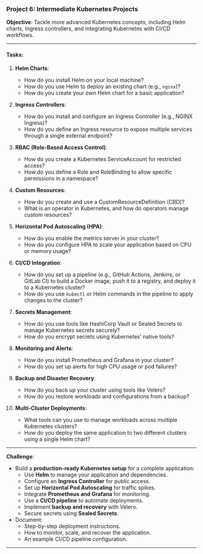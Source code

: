 ### **Project 6: Intermediate Kubernetes Projects**  
**Objective**: Tackle more advanced Kubernetes concepts, including Helm charts, Ingress controllers, and integrating Kubernetes with CI/CD workflows.

---

#### **Tasks**:

1. **Helm Charts**:  
   - How do you install Helm on your local machine?  
   - How do you use Helm to deploy an existing chart (e.g., `nginx`)?  
   - How do you create your own Helm chart for a basic application?  

2. **Ingress Controllers**:  
   - How do you install and configure an Ingress Controller (e.g., NGINX Ingress)?  
   - How do you define an Ingress resource to expose multiple services through a single external endpoint?  

3. **RBAC (Role-Based Access Control)**:  
   - How do you create a Kubernetes ServiceAccount for restricted access?  
   - How do you define a Role and RoleBinding to allow specific permissions in a namespace?  

4. **Custom Resources**:  
   - How do you create and use a CustomResourceDefinition (CRD)?  
   - What is an operator in Kubernetes, and how do operators manage custom resources?  

5. **Horizontal Pod Autoscaling (HPA)**:  
   - How do you enable the metrics server in your cluster?  
   - How do you configure HPA to scale your application based on CPU or memory usage?  

6. **CI/CD Integration**:  
   - How do you set up a pipeline (e.g., GitHub Actions, Jenkins, or GitLab CI) to build a Docker image, push it to a registry, and deploy it to a Kubernetes cluster?  
   - How do you use `kubectl` or Helm commands in the pipeline to apply changes to the cluster?  

7. **Secrets Management**:  
   - How do you use tools like HashiCorp Vault or Sealed Secrets to manage Kubernetes secrets securely?  
   - How do you encrypt secrets using Kubernetes’ native tools?  

8. **Monitoring and Alerts**:  
   - How do you install Prometheus and Grafana in your cluster?  
   - How do you set up alerts for high CPU usage or pod failures?  

9. **Backup and Disaster Recovery**:  
   - How do you back up your cluster using tools like Velero?  
   - How do you restore workloads and configurations from a backup?  

10. **Multi-Cluster Deployments**:  
    - What tools can you use to manage workloads across multiple Kubernetes clusters?  
    - How do you deploy the same application to two different clusters using a single Helm chart?  

---

**Challenge**:  
- Build a **production-ready Kubernetes setup** for a complete application:  
  - Use **Helm** to manage your application and dependencies.  
  - Configure an **Ingress Controller** for public access.  
  - Set up **Horizontal Pod Autoscaling** for traffic spikes.  
  - Integrate **Prometheus and Grafana** for monitoring.  
  - Use a **CI/CD pipeline** to automate deployments.  
  - Implement **backup and recovery** with Velero.  
  - Secure secrets using **Sealed Secrets**.  
- Document:  
  - Step-by-step deployment instructions.  
  - How to monitor, scale, and recover the application.  
  - An example CI/CD pipeline configuration.  

---
